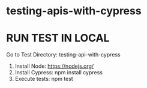 # testing-apis-with-cypress
 
# RUN TEST IN LOCAL
Go to Test Directory: testing-api-with-cypress
1. Install Node: https://nodejs.org/
2. Install Cypress: npm install cypress
3. Execute tests: npm test
